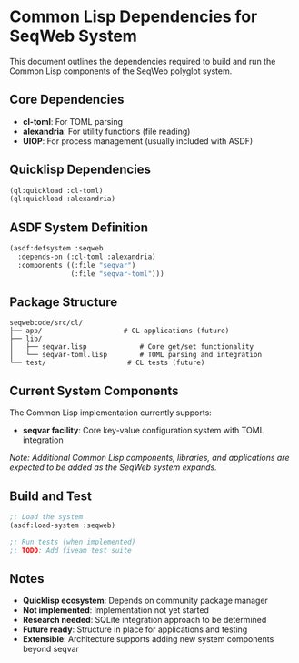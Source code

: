 # Common Lisp Dependencies for SeqWeb System

This document outlines the dependencies required to build and run the Common Lisp components of the SeqWeb polyglot system.

## Core Dependencies

- **cl-toml**: For TOML parsing
- **alexandria**: For utility functions (file reading)
- **UIOP**: For process management (usually included with ASDF)

## Quicklisp Dependencies

```lisp
(ql:quickload :cl-toml)
(ql:quickload :alexandria)
```

## ASDF System Definition

```lisp
(asdf:defsystem :seqweb
  :depends-on (:cl-toml :alexandria)
  :components ((:file "seqvar")
               (:file "seqvar-toml")))
```

## Package Structure

```
seqwebcode/src/cl/
├── app/                    # CL applications (future)
├── lib/
│   ├── seqvar.lisp             # Core get/set functionality
│   └── seqvar-toml.lisp        # TOML parsing and integration
└── test/                    # CL tests (future)
```

## Current System Components

The Common Lisp implementation currently supports:

- **seqvar facility**: Core key-value configuration system with TOML integration

*Note: Additional Common Lisp components, libraries, and applications are expected to be added as the SeqWeb system expands.*

## Build and Test

```lisp
;; Load the system
(asdf:load-system :seqweb)

;; Run tests (when implemented)
;; TODO: Add fiveam test suite
```

## Notes

- **Quicklisp ecosystem**: Depends on community package manager
- **Not implemented**: Implementation not yet started
- **Research needed**: SQLite integration approach to be determined
- **Future ready**: Structure in place for applications and testing
- **Extensible**: Architecture supports adding new system components beyond seqvar
